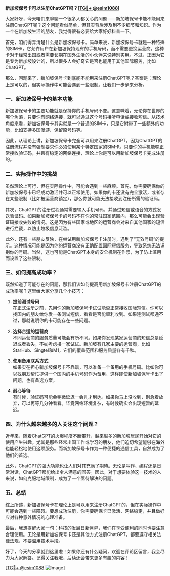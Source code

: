 **新加坡保号卡可以注册ChatGPT吗？[[TG💪+ @esim1088](https://t.me/s/esim1088)]**

大家好呀，今天咱们来聊聊一个很多人都关心的问题——新加坡保号卡能不能用来注册ChatGPT呢？这个问题看似简单，但其实背后涉及到不少细节和知识。作为一个在新加坡生活的朋友，我觉得很有必要给大家好好科普一下。

首先，咱们得弄清楚什么是新加坡保号卡。简单来说，新加坡保号卡就是一种特殊的SIM卡，它允许用户在新加坡保持现有的手机号码，而不需要更换运营商。这种卡对于经常出国或者需要长期在国外生活的小伙伴来说特别实用。不过，正因为它是专为新加坡设计的，所以很多人会好奇它是否也能用于其他国际服务，比如ChatGPT。

那么，问题来了，新加坡保号卡到底能不能用来注册ChatGPT呢？答案是：理论上是可以的，但实际操作中可能会遇到一些限制。让我们一步步来分析。

### 一、新加坡保号卡的基本功能

新加坡保号卡的主要功能就是保持你的手机号码不变。这意味着，无论你在世界的哪个角落，只要你有网络连接，就可以通过这个号码接听电话或接收短信。从技术角度来看，新加坡保号卡其实就是一个普通的SIM卡，只是它附带了一些额外的功能，比如支持多国漫游、保留原号码等。

因此，从理论上讲，新加坡保号卡完全可以用来注册ChatGPT。因为ChatGPT的注册流程并没有强制要求你必须使用某个特定国家的SIM卡。只要你的手机能够正常接收验证码，并且有稳定的网络连接，理论上你是可以用新加坡保号卡完成注册的。

### 二、实际操作中的挑战

虽然理论上可行，但在实际操作中，可能会遇到一些麻烦。首先，你需要确保你的新加坡保号卡已经成功激活并可以正常使用。如果你的卡还没有完全激活，或者存在某些限制（比如被运营商锁定），那么你就可能无法接收到注册所需的验证码。

其次，ChatGPT的注册过程通常需要输入手机号码，并通过短信或语音的方式发送验证码。如果新加坡保号卡的号码不在你的常驻国家范围内，那么可能会出现验证码接收失败的情况。这是因为有些国家或地区的运营商会对来自其他国家的短信进行拦截，以防止垃圾信息泛滥。

此外，还有一些朋友反映，在尝试用新加坡保号卡注册时，遇到了“无效号码”的提示。这种情况可能是因为你的运营商没有正确配置国际短信服务，导致系统无法识别你的号码。当然，这也可能是ChatGPT本身的安全机制在作祟，为了防止滥用而设置了这些限制。

### 三、如何提高成功率？

既然知道了可能存在的问题，那我们该如何提高用新加坡保号卡注册ChatGPT的成功率呢？这里给大家分享几个小技巧：

1. **提前测试号码**  
   在正式注册之前，先用你的新加坡保号卡试试能否正常接收国际短信。你可以找国内的朋友给你发一条测试短信，看看是否能顺利收到。如果连测试都通不过，那就说明你的卡可能存在一些问题。

2. **选择合适的运营商**  
   不同运营商的服务质量可能会有所不同。如果你发现某家运营商的短信总是延迟或者丢失，不妨考虑换一家试试。新加坡有几家主要的运营商，比如StarHub、Singtel和M1，它们的覆盖范围和服务质量各有千秋。

3. **使用备用联系方式**  
   如果实在担心新加坡保号卡不靠谱，可以准备一个备用的手机号码。比如你可以找朋友帮忙提供一个国内的手机号码作为备用，这样即使新加坡保号卡出了问题，也有备选方案。

4. **耐心等待**  
   有时候，验证码可能会稍微延迟一会儿才到达。如果你马上没收到，别急着放弃，可以再等几分钟看看。毕竟网络环境复杂，有时候确实会出现短暂的延迟。

### 四、为什么越来越多的人关注这个问题？

近年来，随着ChatGPT的火爆程度不断攀升，越来越多的新加坡居民开始对它的使用产生兴趣。尤其是那些经常出国工作或学习的朋友，他们迫切希望能够在海外也能轻松地使用这项服务。而新加坡保号卡作为一种便捷的通信工具，自然成为了他们的首选。

此外，ChatGPT的强大功能也让人们对其充满了期待。无论是写作、编程还是日常对话，ChatGPT都能给出令人满意的回答。因此，对于想要体验这一技术的人来说，如何克服地域限制，成为了一个亟待解决的问题。

### 五、总结

综上所述，新加坡保号卡在理论上是可以用来注册ChatGPT的，但在实际操作中可能会遇到一些障碍。要想成功注册，你需要确保卡已激活、网络稳定，并且做好应对各种意外情况的心理准备。

最后，我想提醒大家一句：科技的发展日新月异，我们在享受便利的同时也要注意合理使用。无论是用新加坡保号卡还是其他方式注册ChatGPT，都要遵守相关法律法规，不要滥用技术手段。

好了，今天的分享就到这里啦！如果你还有什么疑问，欢迎在评论区留言，我会尽力为大家解答。记得关注我哦，后续还会带来更多有趣的内容！

[[TG💪+ @esim1088](https://t.me/s/esim1088) ![Image](https://i.postimg.cc/4NQfJmqS/Snipaste-2025-05-13-00-14-12.png)]